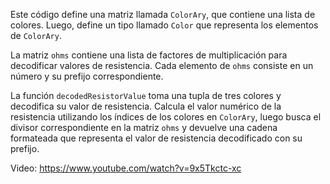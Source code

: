 Este código define una matriz llamada `ColorAry`, que contiene una lista de colores. Luego, define un tipo llamado `Color` que representa los elementos de `ColorAry`.

La matriz `ohms` contiene una lista de factores de multiplicación para decodificar valores de resistencia. Cada elemento de `ohms` consiste en un número y su prefijo correspondiente.

La función `decodedResistorValue` toma una tupla de tres colores y decodifica su valor de resistencia. Calcula el valor numérico de la resistencia utilizando los índices de los colores en `ColorAry`, luego busca el divisor correspondiente en la matriz `ohms` y devuelve una cadena formateada que representa el valor de resistencia decodificado con su prefijo.

Video: https://www.youtube.com/watch?v=9x5Tkctc-xc
